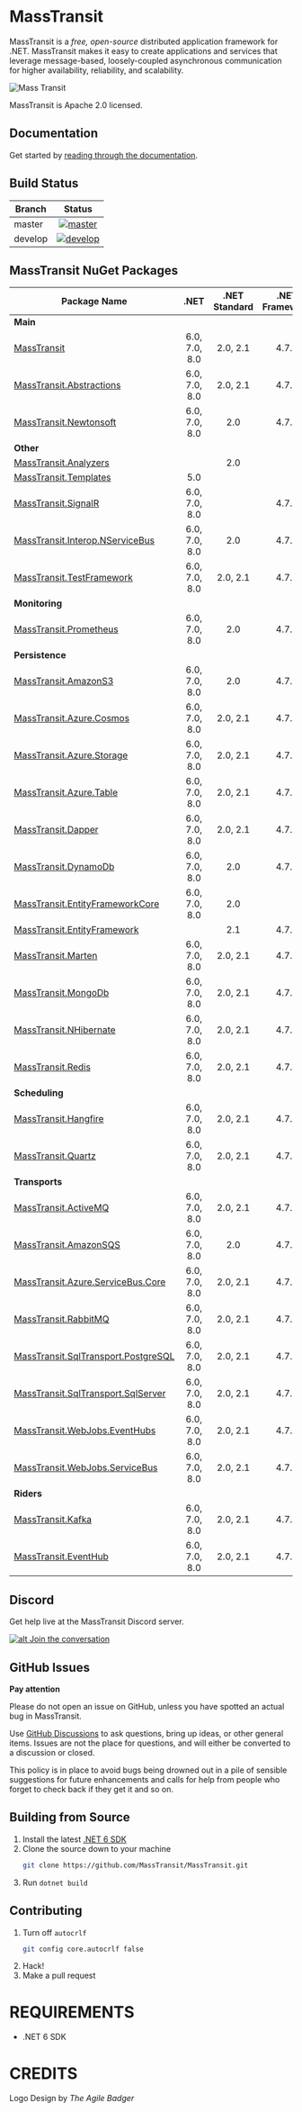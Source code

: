 MassTransit
===========

MassTransit is a _free, open-source_ distributed application framework for .NET. MassTransit makes it easy to create applications and services that leverage message-based, loosely-coupled asynchronous communication for higher availability, reliability, and scalability.

![Mass Transit](https://avatars2.githubusercontent.com/u/317796?s=200&v=4 "Mass Transit")

MassTransit is Apache 2.0 licensed.

## Documentation

Get started by [reading through the documentation](https://masstransit-project.com/).

Build Status
------------

| Branch        |                                                                                                Status                                                                                                |
|---------------|:----------------------------------------------------------------------------------------------------------------------------------------------------------------------------------------------------:|
| master        |    [![master](https://github.com/MassTransit/MassTransit/actions/workflows/build.yml/badge.svg?branch=master&event=push)](https://github.com/MassTransit/MassTransit/actions/workflows/build.yml)    |
| develop       |   [![develop](https://github.com/MassTransit/MassTransit/actions/workflows/build.yml/badge.svg?branch=develop&event=push)](https://github.com/MassTransit/MassTransit/actions/workflows/build.yml)   |

MassTransit NuGet Packages
---------------------------

| Package Name                                                    |     .NET      | .NET Standard | .NET Framework |
|-----------------------------------------------------------------|:-------------:|:-------------:|:--------------:|
| **Main**                                                        |               |               |                |
| [MassTransit][MassTransit.nuget]                                | 6.0, 7.0, 8.0 |   2.0, 2.1    |     4.7.2      |
| [MassTransit.Abstractions][MassTransitAbstractions.nuget]       | 6.0, 7.0, 8.0 |   2.0, 2.1    |     4.7.2      |
| [MassTransit.Newtonsoft][MassTransitNewtonsoft.nuget]           | 6.0, 7.0, 8.0 |      2.0      |     4.7.2      |
| **Other**                                                       |               |               |                |
| [MassTransit.Analyzers][Analyzers.nuget]                        |               |      2.0      |                |
| [MassTransit.Templates][Templates.nuget]                        |      5.0      |               |                |
| [MassTransit.SignalR][SignalR.nuget]                            | 6.0, 7.0, 8.0 |               |     4.7.2      |
| [MassTransit.Interop.NServiceBus][MassTransitNServiceBus.nuget] | 6.0, 7.0, 8.0 |      2.0      |     4.7.2      |
| [MassTransit.TestFramework][TestFramework.nuget]                | 6.0, 7.0, 8.0 |   2.0, 2.1    |     4.7.2      |
| **Monitoring**                                                  |               |               |                |
| [MassTransit.Prometheus][Prometheus.nuget]                      | 6.0, 7.0, 8.0 |      2.0      |     4.7.2      |
| **Persistence**                                                 |               |               |                |
| [MassTransit.AmazonS3][AmazonS3.nuget]                          | 6.0, 7.0, 8.0 |      2.0      |     4.7.2      |
| [MassTransit.Azure.Cosmos][Cosmos.nuget]                        | 6.0, 7.0, 8.0 |   2.0, 2.1    |     4.7.2      |
| [MassTransit.Azure.Storage][AzureStorage.nuget]                 | 6.0, 7.0, 8.0 |   2.0, 2.1    |     4.7.2      |
| [MassTransit.Azure.Table][AzureTable.nuget]                     | 6.0, 7.0, 8.0 |   2.0, 2.1    |     4.7.2      |
| [MassTransit.Dapper][Dapper.nuget]                              | 6.0, 7.0, 8.0 |   2.0, 2.1    |     4.7.2      |
| [MassTransit.DynamoDb][DynamoDb.nuget]                          | 6.0, 7.0, 8.0 |      2.0      |     4.7.2      |
| [MassTransit.EntityFrameworkCore][EFCore.nuget]                 | 6.0, 7.0, 8.0 |      2.0      |                |
| [MassTransit.EntityFramework][EF.nuget]                         |               |      2.1      |     4.7.2      |     
| [MassTransit.Marten][Marten.nuget]                              | 6.0, 7.0, 8.0 |   2.0, 2.1    |     4.7.2      |
| [MassTransit.MongoDb][MongoDb.nuget]                            | 6.0, 7.0, 8.0 |   2.0, 2.1    |     4.7.2      |
| [MassTransit.NHibernate][NHibernate.nuget]                      | 6.0, 7.0, 8.0 |   2.0, 2.1    |     4.7.2      |
| [MassTransit.Redis][Redis.nuget]                                | 6.0, 7.0, 8.0 |   2.0, 2.1    |     4.7.2      |
| **Scheduling**                                                  |               |               |                |
| [MassTransit.Hangfire][Hangfire.nuget]                          | 6.0, 7.0, 8.0 |   2.0, 2.1    |     4.7.2      |
| [MassTransit.Quartz][Quartz.nuget]                              | 6.0, 7.0, 8.0 |   2.0, 2.1    |     4.7.2      |
| **Transports**                                                  |               |               |                |
| [MassTransit.ActiveMQ][ActiveMQ.nuget]                          | 6.0, 7.0, 8.0 |   2.0, 2.1    |     4.7.2      |
| [MassTransit.AmazonSQS][AmazonSQS.nuget]                        | 6.0, 7.0, 8.0 |      2.0      |     4.7.2      |
| [MassTransit.Azure.ServiceBus.Core][AzureSbCore.nuget]          | 6.0, 7.0, 8.0 |   2.0, 2.1    |     4.7.2      |
| [MassTransit.RabbitMQ][RabbitMQ.nuget]                          | 6.0, 7.0, 8.0 |   2.0, 2.1    |     4.7.2      |
| [MassTransit.SqlTransport.PostgreSQL][PostgreSQL.nuget]         | 6.0, 7.0, 8.0 |   2.0, 2.1    |     4.7.2      |
| [MassTransit.SqlTransport.SqlServer][SqlServer.nuget]           | 6.0, 7.0, 8.0 |   2.0, 2.1    |     4.7.2      |
| [MassTransit.WebJobs.EventHubs][EventHubs.nuget]                | 6.0, 7.0, 8.0 |   2.0, 2.1    |     4.7.2      |
| [MassTransit.WebJobs.ServiceBus][AzureFunc.nuget]               | 6.0, 7.0, 8.0 |   2.0, 2.1    |     4.7.2      |
| **Riders**                                                      |               |               |                |
| [MassTransit.Kafka][Kafka.nuget]                                | 6.0, 7.0, 8.0 |   2.0, 2.1    |     4.7.2      |
| [MassTransit.EventHub][EventHub.nuget]                          | 6.0, 7.0, 8.0 |   2.0, 2.1    |     4.7.2      |

## Discord 

Get help live at the MassTransit Discord server.

[![alt Join the conversation](https://img.shields.io/discord/682238261753675864.svg "Discord")](https://discord.gg/rNpQgYn)

## GitHub Issues

**Pay attention**

Please do not open an issue on GitHub, unless you have spotted an actual bug in MassTransit. 

Use [GitHub Discussions](https://github.com/MassTransit/MassTransit/discussions) to ask questions, bring up ideas, or other general items. Issues are not the place for questions, and will either be converted to a discussion or closed.

This policy is in place to avoid bugs being drowned out in a pile of sensible suggestions for future 
enhancements and calls for help from people who forget to check back if they get it and so on.

## Building from Source

 1. Install the latest [.NET 6 SDK](https://dotnet.microsoft.com/en-us/download/dotnet/6.0)
 2. Clone the source down to your machine<br/>
    ```bash
    git clone https://github.com/MassTransit/MassTransit.git
    ```
 3. Run `dotnet build`

## Contributing

 1. Turn off `autocrlf`
    ```bash
    git config core.autocrlf false
    ```
 2. Hack!
 3. Make a pull request
 
# REQUIREMENTS
* .NET 6 SDK

# CREDITS
Logo Design by _The Agile Badger_

[MassTransit.nuget]: https://www.nuget.org/packages/MassTransit
[MassTransitAbstractions.nuget]: https://www.nuget.org/packages/MassTransit.Abstractions
[MassTransitNewtonsoft.nuget]: https://www.nuget.org/packages/MassTransit.Newtonsoft
[MassTransitNServiceBus.nuget]: https://www.nuget.org/packages/MassTransit.Interop.NServiceBus
[Analyzers.nuget]: https://www.nuget.org/packages/MassTransit.Analyzers
[Templates.nuget]: https://www.nuget.org/packages/MassTransit.Templates
[SignalR.nuget]: https://www.nuget.org/packages/MassTransit.SignalR
[TestFramework.nuget]: https://www.nuget.org/packages/MassTransit.TestFramework

[Prometheus.nuget]: https://www.nuget.org/packages/MassTransit.Prometheus

[Cosmos.nuget]: https://www.nuget.org/packages/MassTransit.Azure.Cosmos
[AzureStorage.nuget]: https://www.nuget.org/packages/MassTransit.Azure.Storage
[AzureTable.nuget]: https://www.nuget.org/packages/MassTransit.Azure.Table
[Dapper.nuget]: https://www.nuget.org/packages/MassTransit.DapperIntegration
[DynamoDb.nuget]: https://www.nuget.org/packages/MassTransit.DynamoDb
[EFCore.nuget]: https://www.nuget.org/packages/MassTransit.EntityFrameworkCore
[EF.nuget]: https://www.nuget.org/packages/MassTransit.EntityFramework
[Marten.nuget]: https://www.nuget.org/packages/MassTransit.Marten
[MongoDb.nuget]: https://www.nuget.org/packages/MassTransit.MongoDb
[NHibernate.nuget]: https://www.nuget.org/packages/MassTransit.NHibernate
[Redis.nuget]: https://www.nuget.org/packages/MassTransit.Redis

[Hangfire.nuget]: https://www.nuget.org/packages/MassTransit.Hangfire
[Quartz.nuget]: https://www.nuget.org/packages/MassTransit.Quartz

[ActiveMQ.nuget]: https://www.nuget.org/packages/MassTransit.ActiveMQ
[AmazonS3.nuget]: https://www.nuget.org/packages/MassTransit.AmazonS3
[AmazonSQS.nuget]: https://www.nuget.org/packages/MassTransit.AmazonSQS
[AzureSbCore.nuget]: https://www.nuget.org/packages/MassTransit.Azure.ServiceBus.Core
[Grpc.nuget]: https://www.nuget.org/packages/MassTransit.Grpc
[RabbitMQ.nuget]: https://www.nuget.org/packages/MassTransit.RabbitMQ
[PostgreSQL.nuget]: https://nuget.org/packages/MassTransit.SqlTransport.PostgreSQL/
[SqlServer.nuget]: https://nuget.org/packages/MassTransit.SqlTransport.SqlServer/
[EventHubs.nuget]: https://www.nuget.org/packages/MassTransit.WebJobs.EventHubs
[AzureFunc.nuget]: https://www.nuget.org/packages/MassTransit.WebJobs.ServiceBus

[Kafka.nuget]: https://www.nuget.org/packages/MassTransit.Kafka
[EventHub.nuget]: https://www.nuget.org/packages/MassTransit.EventHub
